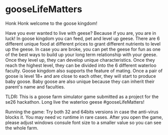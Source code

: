 # gooseLifeMatters 

Honk Honk welcome to the goose kingdom!

Have you ever wanted to live with geese? Because if you are, you are in luck! In goose kingdom you can feed, pet and level up geese. There are 6 different unique food at different
prices to grant different nutrients to level up the geese. In case you are broke, you can pet the geese for fun as one of the best ways to build up your long term relationship 
with your geese. Once they level up, they can develop unique characteristics. Once they reach the highest level, they can be divided into the 6 different waterloo faculty. Goose 
kingdom also supports the feature of mating. Once a pair of goose is level 18+ and are close to each other, they will start to produce baby goose. Baby goose are also unique 
because they can inherit their parent's name and faculties. 



TLDR: This is a goose farm simulator game submitted as a project for the se26 hackathon. Long live the waterloo geese #gooseLifeMatters!

Running the game: Try both 32 and 64bits versions in case the anti-virus blocks it. You may need vc runtime in rare cases. After you open the game, please adjust windows consule font size to a smaller value so you can see the whole farm. 
